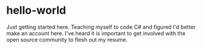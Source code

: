 # hello-world
Just getting started here.
Teaching myself to code C# and figured I'd better make an account here.
I've heard it is important to get involved with the open source community to flesh out my resume.
